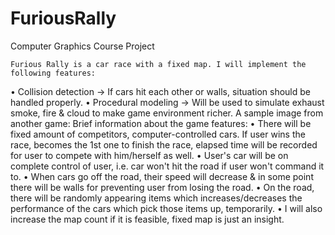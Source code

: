 # FuriousRally
Computer Graphics Course Project

	Furious Rally is a car race with a fixed map. I will implement the following features:
•	Collision detection -> If cars hit each other or walls, situation should be handled properly.
•	Procedural modeling -> Will be used to simulate exhaust smoke, fire & cloud to make game environment richer.
	A sample image from another game: 
	Brief information about the game features:
•	There will be fixed amount of competitors, computer-controlled cars. If user wins the race, becomes the 1st one to finish the race, elapsed time will be recorded for user to compete with him/herself as well.
•	User's car will be on complete control of user, i.e. car won't hit the road if user won't command it to.
•	When cars go off the road, their speed will decrease & in some point there will be walls for preventing user from losing the road.
•	On the road, there will be randomly appearing items which increases/decreases the performance of the cars which pick those items up, temporarily.
•	I will also increase the map count if it is feasible, fixed map is just an insight.

